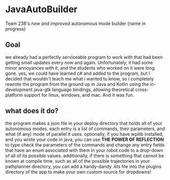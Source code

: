 # JavaAutoBuilder

Team 238's _new and improved_ autonomous mode builder (name in progress)

## Goal
we already had a perfectly serviceable program to work with that had been getting small updates every now and again.
Unfortunately, it had some minor annoyances with it, and the students who worked on it were long gone. yes, we could have learned c# and added to the program, but I decided that wouldn't teach me what i wanted to know, so i completely rewrote the program from the ground up in Java and Kotlin using the in-development java-gtk language bindings, allowing theoretical cross-platform support for linux, windows, and mac. And it was fun.

## what does it do?
the program makes a json file in your deploy directory that holds all of your autonomous modes. each entry is a list of commands, their parameters, and what (if any) mode of parallel it uses. optionally, if you have wpilib installed, and you wrote your code in java, you can use **THE POWER OF REFLECTION** to type check the parameters of the commands and change any entry fields that have an enum associated with them in your robot code to a drop-down of all of its possible values. additionally, if there is something that cannot be known at compile time, such as all of the possible trajectories in your pathplanner directory, you can add a handy-dandy .kts file into the plugins directory of the app to make your own custom source for dropdowns!
